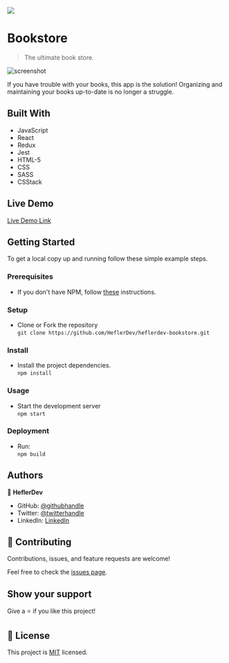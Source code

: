 ![](https://img.shields.io/badge/Microverse-blueviolet)

# Bookstore 

> The ultimate book store.

  ![screenshot](https://upload.wikimedia.org/wikipedia/commons/thumb/f/f1/Books_Flat_Icon_Vector.svg/500px-Books_Flat_Icon_Vector.svg.png)

If you have trouble with your books, this app is the solution! Organizing and maintaining your books up-to-date is no longer a struggle.

## Built With

- JavaScript
- React
- Redux
- Jest
- HTML-5
- CSS
- SASS
- CSStack

## Live Demo

[Live Demo Link](https://kind-meninsky-9eb220.netlify.app/)


## Getting Started



To get a local copy up and running follow these simple example steps.

### Prerequisites
* If you don't have NPM, follow [these](https://www.npmjs.com/get-npm) instructions.
### Setup
* Clone or Fork the repository <br>
`git clone https://github.com/HeflerDev/heflerdev-bookstore.git`
### Install
* Install the project dependencies. <br>
`npm install`
### Usage
* Start the development server<br>
`npm start`
### Deployment
* Run:<br>
`npm build` 


## Authors

👤 **HeflerDev**

- GitHub: [@githubhandle](https://github.com/heflerdev)
- Twitter: [@twitterhandle](https://twitter.com/heflerdev)
- LinkedIn: [LinkedIn](https://linkedin.com/in/heflerdev)

## 🤝 Contributing

Contributions, issues, and feature requests are welcome!

Feel free to check the [issues page](https://github.com/HeflerDev/heflerdev-bookstore/issues).

## Show your support

Give a ⭐️ if you like this project!

## 📝 License

This project is [MIT](https://opensource.org/licenses/MIT) licensed.
